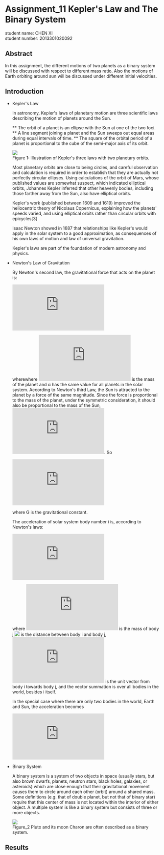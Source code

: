 # Assignment_11 Kepler's Law and The Binary System

student name: CHEN XI<br>
student number: 2013301020092

## Abstract 

In this assignment, the different motions of two planets as a binary system will be discussed with respect to different mass ratio. Also the motions of Earth orbiting around sun will be discussed under different initial velocities.

## Introduction

* Kepler's Law
  
  In astronomy, Kepler's laws of planetary motion are three scientific laws describing the motion of planets around the Sun.

  ** The orbit of a planet is an ellipse with the Sun at one of the two foci.
  ** A line segment joining a planet and the Sun sweeps out equal areas during equal intervals of time.
  ** The square of the orbital period of a planet is proportional to the cube of the semi-major axis of its orbit.

  ![](https://upload.wikimedia.org/wikipedia/commons/9/98/Kepler_laws_diagram.svg)<br>
  Figure 1: Illustration of Kepler's three laws with two planetary orbits.

  Most planetary orbits are close to being circles, and careful observation and calculation is required in order to establish that they are actually not perfectly circular ellipses. Using calculations of the orbit of Mars, whose published values are somewhat suspect, which indicated elliptical orbits, Johannes Kepler inferred that other heavenly bodies, including those farther away from the Sun, also have elliptical orbits.

  Kepler's work (published between 1609 and 1619) improved the heliocentric theory of Nicolaus Copernicus, explaining how the planets' speeds varied, and using elliptical orbits rather than circular orbits with epicycles[3]

  Isaac Newton showed in 1687 that relationships like Kepler's would apply in the solar system to a good approximation, as consequences of his own laws of motion and law of universal gravitation.

  Kepler's laws are part of the foundation of modern astronomy and physics.


* Newton's Law of Gravitation
  
  By Newton's second law, the gravitational force that acts on the planet is:
  
  ![](http://latex.codecogs.com/gif.latex?%5Cvec%7BF%7D%3Dm_%7Bplanet%7D%5Cddot%7B%5Cvec%7Br%7D%7D%3D-m_%7Bplanet%7D%5Calpha%20r%5E%7B-2%7D%5Cvec%7Br%7D)

  wherewhere ![](http://latex.codecogs.com/gif.latex?m_%7Bplanet%7D) is the mass of the planet and α has the same value for all planets in the solar system. According to Newton's third Law, the Sun is attracted to the planet by a force of the same magnitude. Since the force is proportional to the mass of the planet, under the symmetric consideration, it should also be proportional to the mass of the Sun, ![](http://latex.codecogs.com/gif.latex?m_%7BSunt%7D). So
  
  ![](http://latex.codecogs.com/gif.latex?%5Calpha%3DGm_%7BSun%7D)
  
  where G is the gravitational constant.

  The acceleration of solar system body number i is, according to Newton's laws:
  
  ![](http://latex.codecogs.com/gif.latex?%5Cddot%7B%5Cvec%7Br_i%7D%7D%3DG%5Csum%7Bm_jr_%7Bij%7D%5E%7B-2%7D%5Cvec%7Br_%7Bij%7D%7D%7D)
  
  where ![](http://latex.codecogs.com/gif.latex?m_%7Bj%7D) is the mass of body j,![](http://latex.codecogs.com/gif.latex?r_%7ij%7D) is the distance between body i and body j, ![](http://latex.codecogs.com/gif.latex?%5Cvec%7Br_%7Bij%7D%7D%7D) is the unit vector from body i towards body j, and the vector summation is over all bodies in the world, besides i itself.

  In the special case where there are only two bodies in the world, Earth and Sun, the acceleration becomes
  
  ![](http://latex.codecogs.com/gif.latex?%5Cddot%7B%5Cvec%7Br%7D%7D_%7BEarth%7D%3DG%7Bm_%7BSun%7Dr_%7BEarth%2CSun%7D%5E%7B-2%7D%5Cvec%7Br%7D_%7BEarth%2CSun%7D)
  
  
* Binary System
  
  A binary system is a system of two objects in space (usually stars, but also brown dwarfs, planets, neutron stars, black holes, galaxies, or asteroids) which are close enough that their gravitational movement causes them to circle around each other (orbit) around a shared mass. Some definitions (e.g. that of double planet, but not that of binary star) require that this center of mass is not located within the interior of either object. A multiple system is like a binary system but consists of three or more objects.

  ![](https://upload.wikimedia.org/wikipedia/commons/6/6c/Pluto-Charon_System.gif)<br>
  Figure_2 Pluto and its moon Charon are often described as a binary system.
  
## Results
